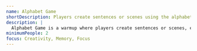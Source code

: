 ```yaml
---
name: Alphabet Game
shortDescription: Players create sentences or scenes using the alphabet in order.
description: |
  Alphabet Game is a warmup where players create sentences or scenes, each line starting with the next letter of the alphabet. Builds creativity, memory, and focus.
minimumPeople: 2
focus: Creativity, Memory, Focus
---
```

